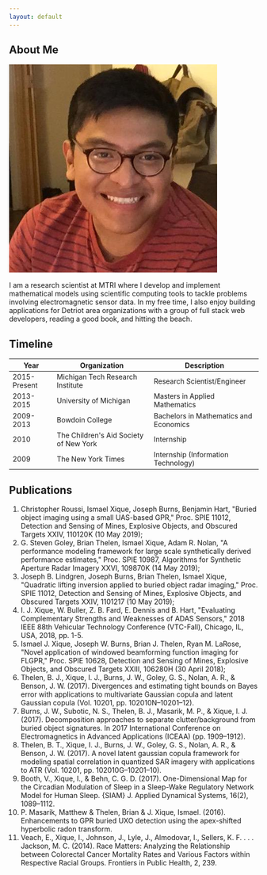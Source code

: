 ```yaml
---
layout: default
---
```


## About Me

<img class="profile-picture" src="profile_pic.jpeg">

I am a research scientist at MTRI where I develop and implement mathematical models using scientific computing tools to tackle problems involving electromagnetic sensor data. In my free time, I also enjoy building applications for Detriot area organizations with a group of full stack web developers, reading a good book, and hitting the beach.

## Timeline

| Year         | Organization                           | Description                            |
| ------------ | -------------------------------------- | -------------------------------------- |
| 2015-Present | Michigan Tech Research Institute       | Research Scientist/Engineer            |
| 2013-2015    | University of Michigan                 | Masters in Applied Mathematics         |
| 2009-2013    | Bowdoin College                        | Bachelors in Mathematics and Economics |
| 2010         | The Children's Aid Society of New York | Internship                             |
| 2009         | The New York Times                     | Internship (Information Technology)    |

## Publications

1. Christopher Roussi, Ismael Xique, Joseph Burns, Benjamin Hart, "Buried object imaging using a small UAS-based GPR," Proc. SPIE 11012, Detection and Sensing of Mines, Explosive Objects, and Obscured Targets XXIV, 110120K (10 May 2019);
2. G. Steven Goley, Brian Thelen, Ismael Xique, Adam R. Nolan, "A performance modeling framework for large scale synthetically derived performance estimates," Proc. SPIE 10987, Algorithms for Synthetic Aperture Radar Imagery XXVI, 109870K (14 May 2019);
3. Joseph B. Lindgren, Joseph Burns, Brian Thelen, Ismael Xique, "Quadratic lifting inversion applied to buried object radar imaging," Proc. SPIE 11012, Detection and Sensing of Mines, Explosive Objects, and Obscured Targets XXIV, 1101217 (10 May 2019);
4. I. J. Xique, W. Buller, Z. B. Fard, E. Dennis and B. Hart, "Evaluating Complementary Strengths and Weaknesses of ADAS Sensors," 2018 IEEE 88th Vehicular Technology Conference (VTC-Fall), Chicago, IL, USA, 2018, pp. 1-5.
5. Ismael J. Xique, Joseph W. Burns, Brian J. Thelen, Ryan M. LaRose, "Novel application of windowed beamforming function imaging for FLGPR," Proc. SPIE 10628, Detection and Sensing of Mines, Explosive Objects, and Obscured Targets XXIII, 106280H (30 April 2018);
6. Thelen, B. J., Xique, I. J., Burns, J. W., Goley, G. S., Nolan, A. R., & Benson, J. W. (2017). Divergences and estimating tight bounds on Bayes error with applications to multivariate Gaussian copula and latent Gaussian copula (Vol. 10201, pp. 102010N–10201–12).
7. Burns, J. W., Subotic, N. S., Thelen, B. J., Masarik, M. P., & Xique, I. J. (2017). Decomposition approaches to separate clutter/background from buried object signatures. In 2017 International Conference on Electromagnetics in Advanced Applications (ICEAA) (pp. 1909–1912).
8. Thelen, B. T., Xique, I. J., Burns, J. W., Goley, G. S., Nolan, A. R., & Benson, J. W. (2017). A novel latent gaussian copula framework for modeling spatial correlation in quantized SAR imagery with applications to ATR (Vol. 10201, pp. 102010G–10201–10).
9. Booth, V., Xique, I., & Behn, C. G. D. (2017). One-Dimensional Map for the Circadian Modulation of Sleep in a Sleep-Wake Regulatory Network Model for Human Sleep. {SIAM} J. Applied Dynamical Systems, 16(2), 1089–1112.
10. P. Masarik, Matthew & Thelen, Brian & J. Xique, Ismael. (2016). Enhancements to GPR buried UXO detection using the apex-shifted hyperbolic radon transform.
11. Veach, E., Xique, I., Johnson, J., Lyle, J., Almodovar, I., Sellers, K. F. . . . Jackson, M. C. (2014). Race Matters: Analyzing the Relationship between Colorectal Cancer Mortality Rates and Various Factors within Respective Racial Groups. Frontiers in Public Health, 2, 239.
